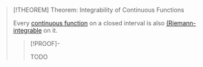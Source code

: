 >[!THEOREM] Theorem: Integrability of Continuous Functions
>
>Every [continuous function](Continuity.md) on a closed interval is also [(Riemann-integrable](../../Integration/Definite%20Integrals/(Riemann-)Integrability.md) on it.
>
>>[!PROOF]-
>>
>>TODO
>>
>

